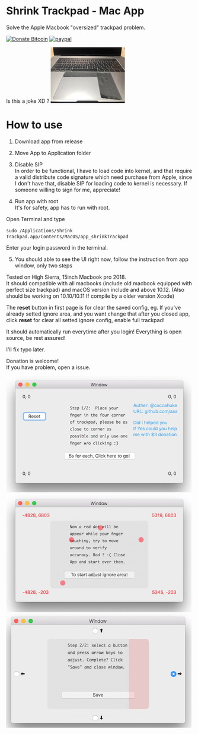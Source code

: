 # Shrink Trackpad - Mac App
Solve the Apple Macbook "oversized" trackpad problem.

[![Donate Bitcoin](https://img.shields.io/badge/donate-bitcoin-orange.svg)](donatebtc.txt)
[![paypal](https://img.shields.io/badge/Donate-PayPal-039ce0.svg)](https://www.paypal.com/cgi-bin/webscr?cmd=_s-xclick&hosted_button_id=EQDXSYW8Z23UY)

Is this a joke XD ?
<img src="joke.jpg" height=150/>

# How to use
1. Download app from release

2. Move App to Application folder

3. Disable SIP  
In order to be functional, I have to load code into kernel, and that require a valid distribute code signature which need purchase from Apple, since I don't have that, disable SIP for loading code to kernel is necessary.
If someone willing to sign for me, appreciate!

4. Run app with root   
It's for safety, app has to run with root.  

Open Terminal and type
```
sudo /Applications/Shrink Trackpad.app/Contents/MacOS/app_shrinkTrackpad
```
Enter your login password in the terminal.   

5. You should able to see the UI right now, follow the instruction from app window, only two steps



Tested on High Sierra, 15inch Macbook pro 2018.  
It should compatible with all macbooks (include old macbook equipped with perfect size trackpad) and macOS version include and above 10.12. (Also should be working on 10.10/10.11 If compile by a older version Xcode)

The **reset** button in first page is for clear the saved config, eg. If you've already setted ignore area,  and you want change that after you closed app, click **reset** for clear all setted ignore config, enable full trackpad!

It should automatically run everytime after you login!
Everything is open source, be rest assured!

I'll fix typo later.

Donation is welcome!  
If you have problem, open a issue.

![demo1](demo1.png)
![demo1](demo2.png)
![demo1](demo3.png)
